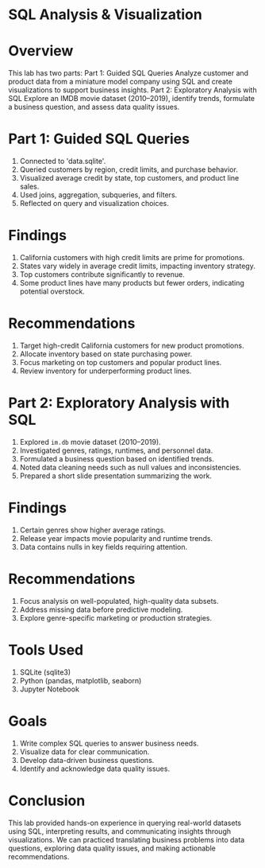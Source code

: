 # SQL Analysis & Visualization 

# Overview

This lab has two parts:
Part 1: Guided SQL Queries
  Analyze customer and product data from a miniature model company using SQL and create visualizations to support business insights.
Part 2: Exploratory Analysis with SQL
  Explore an IMDB movie dataset (2010–2019), identify trends, formulate a business question, and assess data quality issues.
  
# Part 1: Guided SQL Queries

1. Connected to 'data.sqlite'.
2. Queried customers by region, credit limits, and purchase behavior.
3. Visualized average credit by state, top customers, and product line sales.
4. Used joins, aggregation, subqueries, and filters.
5. Reflected on query and visualization choices.
   
# Findings

1. California customers with high credit limits are prime for promotions.  
2. States vary widely in average credit limits, impacting inventory strategy.  
3. Top customers contribute significantly to revenue.  
4. Some product lines have many products but fewer orders, indicating potential overstock.
   
# Recommendations

1. Target high-credit California customers for new product promotions.  
2. Allocate inventory based on state purchasing power.  
3. Focus marketing on top customers and popular product lines.  
4. Review inventory for underperforming product lines.

# Part 2: Exploratory Analysis with SQL

1. Explored `im.db` movie dataset (2010–2019).
2. Investigated genres, ratings, runtimes, and personnel data.
3. Formulated a business question based on identified trends.
4. Noted data cleaning needs such as null values and inconsistencies.
5. Prepared a short slide presentation summarizing the work.

# Findings

1. Certain genres show higher average ratings.  
2. Release year impacts movie popularity and runtime trends.  
3. Data contains nulls in key fields requiring attention.
   
# Recommendations

1. Focus analysis on well-populated, high-quality data subsets.  
2. Address missing data before predictive modeling.  
3. Explore genre-specific marketing or production strategies.

# Tools Used

1. SQLite (sqlite3)  
2. Python (pandas, matplotlib, seaborn)  
3. Jupyter Notebook 

# Goals

1. Write complex SQL queries to answer business needs.  
2. Visualize data for clear communication.  
3. Develop data-driven business questions.  
4. Identify and acknowledge data quality issues.
   
# Conclusion

This lab provided hands-on experience in querying real-world datasets using SQL, interpreting results, and communicating insights through visualizations. We can practiced translating business problems into data questions, exploring data quality issues, and making actionable recommendations.
